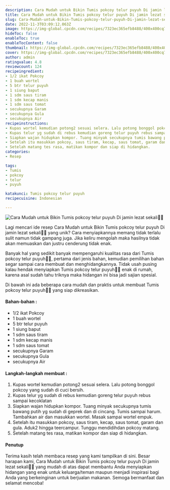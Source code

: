 ```yaml
---
description: Cara Mudah untuk Bikin Tumis pokcoy telur puyuh Di jamin lezat sekali"
title: Cara Mudah untuk Bikin Tumis pokcoy telur puyuh Di jamin lezat sekali
slug: Cara-Mudah-untuk-Bikin-Tumis-pokcoy-telur-puyuh-Di-jamin-lezat-sekali
date: 2022-11-3T03:09:12.063Z
image: https://img-global.cpcdn.com/recipes/7323ec365efb8488/400x400cq70/photo.jpg
hideToc: false
enableToc: true
enableTocContent: false
thumbnail: https://img-global.cpcdn.com/recipes/7323ec365efb8488/400x400cq70/photo.jpg
cover: https://img-global.cpcdn.com/recipes/7323ec365efb8488/400x400cq70/photo.jpg
author: admin
ratingvalue: 4.8
reviewcount: 124
recipeingredient:
- 1/2 ikat Pokcoy
- 1 buah wortel
- 5 btr telur puyuh
- 1 siung baput
- 1 sdm saus tiram
- 1 sdm kecap manis
- 1 sdm saus tomat
- secukupnya Garam
- secukupnya Gula
- secukupnya Air
recipeinstructions:
- Kupas wortel kemudian potong2 sesuai selera. Lalu potong bonggol pokcoy yang sudah di cuci bersih.
- Kupas telur yg sudah di rebus kemudian goreng telur puyuh rebus sampai kecoklatan
- Siapkan wajan hidupkan kompor. Tuang minyak secukupnya tumis bawang putih yg sudah di geprek dan di cincang. Tumis sampai harum. Tambahkan air dan masukkan wortel. Masak sampai wortel empuk.
- Setelah itu masukkan pokcoy, saus tiram, kecap, saus tomat, garam dan gula. Aduk2 hingga teercampur. Tunggu mendidihdan pokcoy matang.
- Setelah matang tes rasa, matikan kompor dan siap di hidangkan.
categories:
- Resep

tags:
- Tumis
- pokcoy
- telur
- puyuh

katakunci: Tumis pokcoy telur puyuh
recipecuisine: Indonesian

---
```


![Cara Mudah untuk Bikin Tumis pokcoy telur puyuh Di jamin lezat sekali👩‍🍳](https://img-global.cpcdn.com/recipes/7323ec365efb8488/400x400cq70/photo.jpg)

Lagi mencari ide resep Cara Mudah untuk Bikin Tumis pokcoy telur puyuh Di jamin lezat sekali👩‍🍳 yang unik? Cara menyiapkannya memang tidak terlalu sulit namun tidak gampang juga. Jika keliru mengolah maka hasilnya tidak akan memuaskan dan justru cenderung tidak enak.

Banyak hal yang sedikit banyak mempengaruhi kualitas rasa dari Tumis pokcoy telur puyuh👩‍🍳, pertama dari jenis bahan, kemudian pemilihan bahan segar sampai cara membuat dan menghidangkannya. Tidak usah pusing kalau hendak menyiapkan Tumis pokcoy telur puyuh👩‍🍳 enak di rumah, karena asal sudah tahu triknya maka hidangan ini bisa jadi sajian spesial.

Di bawah ini ada beberapa cara mudah dan praktis untuk membuat Tumis pokcoy telur puyuh👩‍🍳 yang siap dikreasikan.

<!--inarticleads1-->

#### Bahan-bahan :

- 1/2 ikat Pokcoy
- 1 buah wortel
- 5 btr telur puyuh
- 1 siung baput
- 1 sdm saus tiram
- 1 sdm kecap manis
- 1 sdm saus tomat
- secukupnya Garam
- secukupnya Gula
- secukupnya Air

<!--inarticleads2-->

#### Langkah-langkah membuat :

1. Kupas wortel kemudian potong2 sesuai selera. Lalu potong bonggol pokcoy yang sudah di cuci bersih.
1. Kupas telur yg sudah di rebus kemudian goreng telur puyuh rebus sampai kecoklatan
1. Siapkan wajan hidupkan kompor. Tuang minyak secukupnya tumis bawang putih yg sudah di geprek dan di cincang. Tumis sampai harum. Tambahkan air dan masukkan wortel. Masak sampai wortel empuk.
1. Setelah itu masukkan pokcoy, saus tiram, kecap, saus tomat, garam dan gula. Aduk2 hingga teercampur. Tunggu mendidihdan pokcoy matang.
1. Setelah matang tes rasa, matikan kompor dan siap di hidangkan.

#### Penutup

Terima kasih telah membaca resep yang kami tampilkan di sini. Besar harapan kami, Cara Mudah untuk Bikin Tumis pokcoy telur puyuh Di jamin lezat sekali👩‍🍳 yang mudah di atas dapat membantu Anda menyiapkan hidangan yang enak untuk keluarga/teman maupun menjadi inspirasi bagi Anda yang berkeinginan untuk berjualan makanan. Semoga bermanfaat dan selamat mencoba!